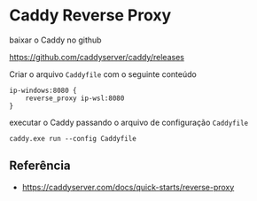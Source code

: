 # Caddy Reverse Proxy

baixar o Caddy no github

https://github.com/caddyserver/caddy/releases

Criar o arquivo `Caddyfile` com o seguinte conteúdo

```console
ip-windows:8080 {
    reverse_proxy ip-wsl:8080 
}
```

executar o Caddy passando o arquivo de configuração `Caddyfile`

```console
caddy.exe run --config Caddyfile
```

## Referência

- https://caddyserver.com/docs/quick-starts/reverse-proxy